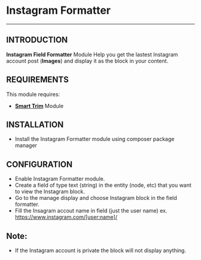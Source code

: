# Instagram Formatter
---

INTRODUCTION
------------

**Instagram Field Formatter** Module Help you get
the lastest Instagram account post (**Images**) 
and display it as the block in your content.


REQUIREMENTS
------------

This module requires:
  
 - **[Smart Trim](https://www.drupal.org/project/smart_trim)** Module


INSTALLATION
------------

 * Install the Instagram Formatter module using composer package manager
 
CONFIGURATION
-------------
  * Enable Instagram Formatter module.
  * Create a field of type text (string) in the entity (node, etc) 
    that you want to view the Instagram block.
  * Go to the manage display and choose Instagram block in the field formatter.
  * Fill the Insagram accout name in field (just the user name) 
    ex. https://www.instagram.com/[user:name]/ 
  
Note:
----
 - If the Instagram account is private the block will not display anything.
